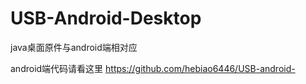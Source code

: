 # USB-Android-Desktop
java桌面原件与android端相对应

android端代码请看这里
https://github.com/hebiao6446/USB-android-
